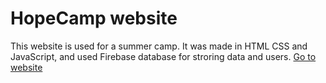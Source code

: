 HopeCamp website
======
This website is used for a summer camp. It was made in HTML CSS and JavaScript, and used Firebase database for stroring data and users.
<a href="http://hopecamp.ro"> Go to website</a>
